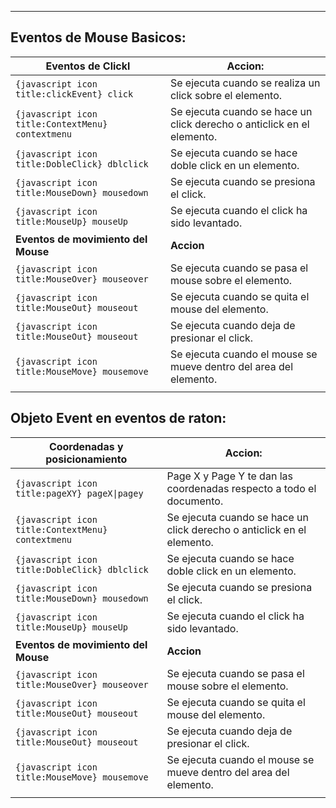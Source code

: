 
---
## Eventos de Mouse Basicos:

| **Eventos de Clickl**                                 | **Accion:**                                                            |
| ----------------------------------------------------- | ---------------------------------------------------------------------- |
| `{javascript icon title:clickEvent} click`            | Se ejecuta cuando se realiza un click sobre el elemento.               |
| `{javascript icon title:ContextMenu} contextmenu`<br> | Se ejecuta cuando se hace un click derecho o anticlick en el elemento. |
| `{javascript icon title:DobleClick} dblclick`         | Se ejecuta cuando se hace doble click en un elemento.                  |
| `{javascript icon title:MouseDown} mousedown`         | Se ejecuta cuando se presiona el click.                                |
| `{javascript icon title:MouseUp} mouseUp`             | Se ejecuta cuando el click ha sido levantado.                          |
| **Eventos de movimiento del Mouse**                   | **Accion**                                                             |
| `{javascript icon title:MouseOver} mouseover`         | Se ejecuta cuando se pasa el mouse sobre el elemento.                  |
| `{javascript icon title:MouseOut} mouseout`           | Se ejecuta cuando se quita el mouse del elemento.                      |
| `{javascript icon title:MouseOut} mouseout`<br>       | Se ejecuta cuando deja de presionar el click.                          |
| `{javascript icon title:MouseMove} mousemove`         | Se ejecuta cuando el mouse se mueve dentro del area del elemento.      |
|                                                       |                                                                        |



## Objeto Event en eventos de raton:


| **Coordenadas y posicionamiento**                     | **Accion:**                                                            |
| ----------------------------------------------------- | ---------------------------------------------------------------------- |
| `{javascript icon title:pageXY} pageX\|pagey`         | Page X y Page Y te dan las coordenadas respecto a todo el documento.   |
| `{javascript icon title:ContextMenu} contextmenu`<br> | Se ejecuta cuando se hace un click derecho o anticlick en el elemento. |
| `{javascript icon title:DobleClick} dblclick`         | Se ejecuta cuando se hace doble click en un elemento.                  |
| `{javascript icon title:MouseDown} mousedown`         | Se ejecuta cuando se presiona el click.                                |
| `{javascript icon title:MouseUp} mouseUp`             | Se ejecuta cuando el click ha sido levantado.                          |
| **Eventos de movimiento del Mouse**                   | **Accion**                                                             |
| `{javascript icon title:MouseOver} mouseover`         | Se ejecuta cuando se pasa el mouse sobre el elemento.                  |
| `{javascript icon title:MouseOut} mouseout`           | Se ejecuta cuando se quita el mouse del elemento.                      |
| `{javascript icon title:MouseOut} mouseout`<br>       | Se ejecuta cuando deja de presionar el click.                          |
| `{javascript icon title:MouseMove} mousemove`         | Se ejecuta cuando el mouse se mueve dentro del area del elemento.      |
|                                                       |                                                                        |


